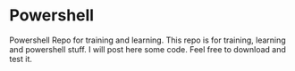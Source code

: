 # Powershell
Powershell Repo for training and learning.
This repo is for training, learning and powershell stuff.
I will post here some code. Feel free to download and test it.
